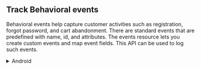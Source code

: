 ## Track Behavioral events

Behavioral events help capture customer activities such as registration, forgot password, and cart abandonment. There are standard events that are predefined with name, id, and attributes. The events resource lets you create custom events and map event fields.
This API can be used to log such events.

<details><summary>Android</summary>
<p>


```
fun pushEvent(
        event_name: String,
        attributes: Map<String, Any>
    )

```
        
        </p>
        </details>

